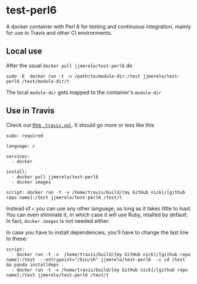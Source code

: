 # test-perl6

A docker container with Perl 6 for testing and continuous integration,
mainly for use in Travis and other CI environments.

## Local use

After the usual `docker pull jjmerelo/test-perl6` do

	sudo -E  docker run -t -v /path/to/module-dir:/test jjmerelo/test-perl6 /test/module-dir/t

The local `module-dir` gets mapped to the container's `module-dir`

## Use in Travis

Check out [this `.travis.yml`](https://github.com/JJ/perl6-Math-Sequences/blob/master/.travis.yml). It
should go more or less like this

~~~
sudo: required

language: c

services:
  - docker

install:
  - docker pull jjmerelo/test-perl6
  - docker images

script: docker run -t -v /home/travis/build/[my GitHub nick]/[github repo name]:/test jjmerelo/test-perl6 /test/t
~~~

Instead of `c` you can use any other language, as long as it takes
little to load. You can even eliminate it, in which case it will use
Ruby, intalled by default. In fact, `docker images` is not needed
either. 

In case you have to install dependencies, you'll have to change the
last line to these:


~~~
script: 
  - docker run -t -v  /home/travis/build/[my GitHub nick]/[github repo name]:/test  --entrypoint="/bin/sh" jjmerelo/test-perl6  -c cd /test && panda installdeps .
  - docker run -t -v /home/travis/build/[my GitHub nick]/[github repo name]:/test jjmerelo/test-perl6 /test/t
~~~
